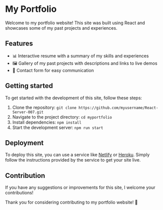 My Portfolio
============

Welcome to my portfolio website! This site was built using React and showcases some of my past projects and experiences.

Features
--------

*   📊 Interactive resume with a summary of my skills and experiences
*   🖼 Gallery of my past projects with descriptions and links to live demos
*   📧 Contact form for easy communication

Getting started
---------------

To get started with the development of this site, follow these steps:

1.  Clone the repository: `git clone https://github.com/myusername/React-Server-007.git`
2.  Navigate to the project directory: `cd myportfolio`
3.  Install dependencies: `npm install`
4.  Start the development server: `npm run start`

Deployment
----------

To deploy this site, you can use a service like [Netlify](https://www.netlify.com/) or [Heroku](https://www.heroku.com/). Simply follow the instructions provided by the service to get your site live.

Contribution
------------

If you have any suggestions or improvements for this site, I welcome your contributions!

Thank you for considering contributing to my portfolio website! 🎉

